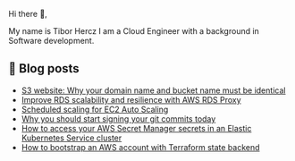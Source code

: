 Hi there 👋,

My name is Tibor Hercz I am a Cloud Engineer with a background in Software development.

## 📝 Blog posts
- [S3 website: Why your domain name and bucket name must be identical](https://binx.io/blog/2022/01/31/s3-website-hosting-why-your-domain-name-and-bucket-name-must-be-identical/)
- [Improve RDS scalability and resilience with AWS RDS Proxy](https://binx.io/blog/2022/01/21/improve-rds-scalability-and-resilience-with-aws-rds-proxy/)
- [Scheduled scaling for EC2 Auto Scaling](https://binx.io/blog/2021/12/23/scheduled-scaling-for-ec2-auto-scaling/)
- [Why you should start signing your git commits today](https://binx.io/blog/2021/12/06/why-you-should-start-signing-your-git-commits-today/)
- [How to access your AWS Secret Manager secrets in an Elastic Kubernetes Service cluster](https://binx.io/blog/2021/11/03/how-to-access-your-aws-secret-manager-secrets-in-an-elastic-kubernetes-service-cluster/)
- [How to bootstrap an AWS account with Terraform state backend](https://binx.io/blog/2021/10/06/how-to-bootstrap-an-aws-account-with-terraform-state-backend/)


